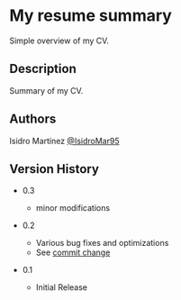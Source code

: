 # My resume summary

Simple overview of my CV.

## Description

Summary of my CV.

## Authors

Isidro Martínez
[@IsidroMar95](https://github.com/IsidroMar95)

## Version History
* 0.3
    * minor modifications

* 0.2
    * Various bug fixes and optimizations
    * See [commit change](https://github.com/IsidroMar95/isidromar95.github.io/commits/master) 
    
* 0.1
    * Initial Release